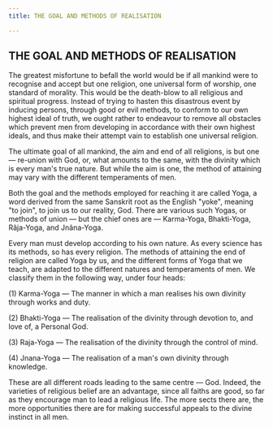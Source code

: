 ```yaml
---
title: THE GOAL AND METHODS OF REALISATION

---
```





  

## THE GOAL AND METHODS OF REALISATION

The greatest misfortune to befall the world would be if all mankind were
to recognise and accept but one religion, one universal form of worship,
one standard of morality. This would be the death-blow to all religious
and spiritual progress. Instead of trying to hasten this disastrous
event by inducing persons, through good or evil methods, to conform to
our own highest ideal of truth, we ought rather to endeavour to remove
all obstacles which prevent men from developing in accordance with their
own highest ideals, and thus make their attempt vain to establish one
universal religion.

The ultimate goal of all mankind, the aim and end of all religions, is
but one — re-union with God, or, what amounts to the same, with the
divinity which is every man's true nature. But while the aim is one, the
method of attaining may vary with the different temperaments of men.

Both the goal and the methods employed for reaching it are called Yoga,
a word derived from the same Sanskrit root as the English "yoke",
meaning "to join", to join us to our reality, God. There are various
such Yogas, or methods of union — but the chief ones are — Karma-Yoga,
Bhakti-Yoga, Râja-Yoga, and Jnâna-Yoga.

Every man must develop according to his own nature. As every science has
its methods, so has every religion. The methods of attaining the end of
religion are called Yoga by us, and the different forms of Yoga that we
teach, are adapted to the different natures and temperaments of men. We
classify them in the following way, under four heads:

\(1\) Karma-Yoga — The manner in which a man realises his own divinity
through works and duty.

\(2\) Bhakti-Yoga — The realisation of the divinity through devotion to,
and love of, a Personal God.

\(3\) Raja-Yoga — The realisation of the divinity through the control of
mind.

\(4\) Jnana-Yoga — The realisation of a man's own divinity through
knowledge.

These are all different roads leading to the same centre — God. Indeed,
the varieties of religious belief are an advantage, since all faiths are
good, so far as they encourage man to lead a religious life. The more
sects there are, the more opportunities there are for making successful
appeals to the divine instinct in all men.


